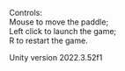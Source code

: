 Controls:  
Mouse to move the paddle;  
Left click to launch the game;  
R to restart the game.  

Unity version 2022.3.52f1
